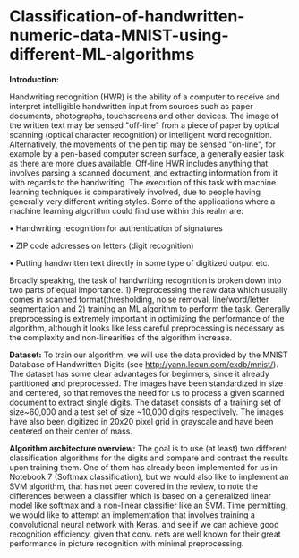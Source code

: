 # Classification-of-handwritten-numeric-data-MNIST-using-different-ML-algorithms

**Introduction:** 

Handwriting recognition (HWR) is the ability of a computer to receive and interpret
intelligible handwritten input from sources such as paper documents, photographs, touchscreens and other devices. The image of the written text may be sensed "off-line" from a piece
of paper by optical scanning (optical character recognition) or intelligent word recognition.
Alternatively, the movements of the pen tip may be sensed "on-line", for example by a pen-based
computer screen surface, a generally easier task as there are more clues available. Off-line HWR
includes anything that involves parsing a scanned document, and extracting information from it
with regards to the handwriting. The execution of this task with machine learning techniques is
comparatively involved, due to people having generally very different writing styles. Some of the
applications where a machine learning algorithm could find use within this realm are:

• Handwriting recognition for authentication of signatures

• ZIP code addresses on letters (digit recognition)

• Putting handwritten text directly in some type of digitized output etc.

Broadly speaking, the task of handwriting recognition is broken down into two parts of equal
importance. 1) Preprocessing the raw data which usually comes in scanned format(thresholding,
noise removal, line/word/letter segmentation and 2) training an ML algorithm to perform the
task. Generally preprocessing is extremely important in optimizing the performance of the
algorithm, although it looks like less careful preprocessing is necessary as the complexity and
non-linearities of the algorithm increase.

**Dataset:** To train our algorithm, we will use the data provided by the MNIST Database of
Handwritten Digits (see http://yann.lecun.com/exdb/mnist/). The dataset has some clear
advantages for beginners, since it already partitioned and preprocessed. The images have been
standardized in size and centered, so that removes the need for us to process a given scanned
document to extract single digits. The dataset consists of a training set of size~60,000 and a test
set of size ~10,000 digits respectively. The images have also been digitized in 20x20 pixel grid in
grayscale and have been centered on their center of mass.

**Algorithm architecture overview:** The goal is to use (at least) two different classification
algorithms for the digits and compare and contrast the results upon training them. One of them
has already been implemented for us in Notebook 7 (Softmax classification), but we would also
like to implement an SVM algorithm, that has not been covered in the review, to note the
differences between a classifier which is based on a generalized linear model like softmax and a
non-linear classifier like an SVM. Time permitting, we would like to attempt an implementation
that involves training a convolutional neural network with Keras, and see if we can achieve good
recognition efficiency, given that conv. nets are well known for their great performance in picture
recognition with minimal preprocessing.
